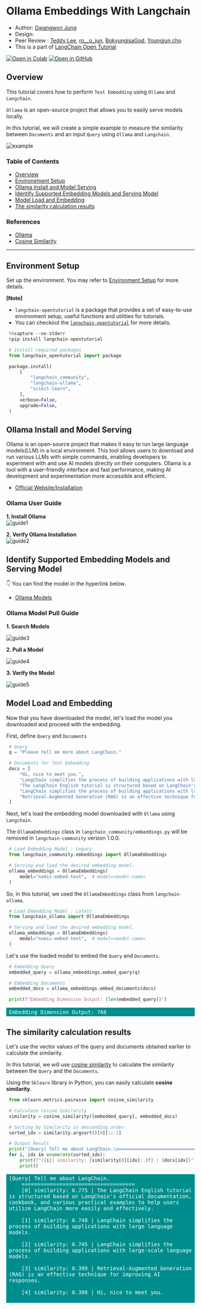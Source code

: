 <style>
.custom {
    background-color: #008d8d;
    color: white;
    padding: 0.25em 0.5em 0.25em 0.5em;
    white-space: pre-wrap;       /* css-3 */
    white-space: -moz-pre-wrap;  /* Mozilla, since 1999 */
    white-space: -pre-wrap;      /* Opera 4-6 */
    white-space: -o-pre-wrap;    /* Opera 7 */
    word-wrap: break-word;
}

pre {
    background-color: #027c7c;
    padding-left: 0.5em;
}

</style>

# Ollama Embeddings With Langchain

- Author: [Gwangwon Jung](https://github.com/pupba)
- Design: []()
- Peer Review : [Teddy Lee](https://github.com/teddylee777), [ro__o_jun](https://github.com/ro-jun), [BokyungisaGod](https://github.com/BokyungisaGod), [Youngjun cho](https://github.com/choincnp)
- This is a part of [LangChain Open Tutorial](https://github.com/LangChain-OpenTutorial/LangChain-OpenTutorial)

[![Open in Colab](https://colab.research.google.com/assets/colab-badge.svg)](https://colab.research.google.com/github/LangChain-OpenTutorial/LangChain-OpenTutorial/blob/main/08-Embedding/05-OllamaEmbeddings.ipynb) [![Open in GitHub](https://img.shields.io/badge/Open%20in%20GitHub-181717?style=flat-square&logo=github&logoColor=white)](https://github.com/LangChain-OpenTutorial/LangChain-OpenTutorial/blob/main/08-Embedding/05-OllamaEmbeddings.ipynb)

## Overview

This tutorial covers how to perform `Text Embedding` using `Ollama` and `Langchain`.

`Ollama` is an open-source project that allows you to easily serve models locally.

In this tutorial, we will create a simple example to measure the similarity between `Documents` and an input `Query` using `Ollama` and `Langchain`.

![example](./img/example-flow-ollama-embedding-cal-similarity.png)

### Table of Contents

- [Overview](#overview)
- [Environement Setup](#environment-setup)
- [Ollama Install and Model Serving](#ollama-install-and-model-serving)
- [Identify Supported Embedding Models and Serving Model](#identify-supported-embedding-models-and-serving-model)
- [Model Load and Embedding](#model-load-and-embedding)
- [The similarity calculation results](#the-similarity-calculation-results)

### References

- [Ollama](https://ollama.com/)
- [Cosine Similarity](https://en.wikipedia.org/wiki/Cosine_similarity)
----

## Environment Setup

Set up the environment. You may refer to [Environment Setup](https://wikidocs.net/257836) for more details.

**[Note]**
- `langchain-opentutorial` is a package that provides a set of easy-to-use environment setup, useful functions and utilities for tutorials. 
- You can checkout the [`langchain-opentutorial`](https://github.com/LangChain-OpenTutorial/langchain-opentutorial-pypi) for more details.

```python
%%capture --no-stderr
%pip install langchain-opentutorial
```

```python
# Install required packages
from langchain_opentutorial import package

package.install(
    [
        "langchain_community",
        "langchain-ollama",
        "scikit-learn",
    ],
    verbose=False,
    upgrade=False,
)
```

## Ollama Install and Model Serving

Ollama is an open-source project that makes it easy to run large language models(LLM) in a local environment. This tool allows users to download and run various LLMs with simple commands, enabling developers to experiment with and use AI models directly on their computers. Ollama is a tool with a user-friendly interface and fast performance, making AI development and experimentation more accessible and efficient.

- [Official Website/Installation](https://ollama.com/)

### Ollama User Guide
**1. Install Ollama** <br>
    ![guide1](./img/guide1.png)

**2. Verify Ollama Installation** <br>
    ![guide2](./img/guide2.png)

## Identify Supported Embedding Models and Serving Model

👇 You can find the model in the hyperlink below.

- [Ollama Models](https://ollama.com/search)

### Ollama Model Pull Guide

**1. Search Models** <br>

![guide3](./img/guide3.png)

**2. Pull a Model** <br>

![guide4](./img/guide4.png)

**3. Verify the Model** <br>

![guide5](./img/guide5.png)

## Model Load and Embedding

Now that you have downloaded the model, let's load the model you downloaded and proceed with the embedding.

First, define `Query` and `Documents`

```python
# Query
q = "Please tell me more about LangChain."

# Documents for Text Embedding
docs = [
    "Hi, nice to meet you.",
    "LangChain simplifies the process of building applications with large language models.",
    "The LangChain English tutorial is structured based on LangChain's official documentation, cookbook, and various practical examples to help users utilize LangChain more easily and effectively.",
    "LangChain simplifies the process of building applications with large-scale language models.",
    "Retrieval-Augmented Generation (RAG) is an effective technique for improving AI responses.",
]
```

Next, let's load the embedding model downloaded with `Ollama` using `Langchain`.


The `OllamaEmbeddings` class in `langchain_community/embeddings.py` will be removed in `langchain-community` version 1.0.0.

```python
# Load Embedding Model : Legacy
from langchain_community.embeddings import OllamaEmbeddings

# Serving and load the desired embedding model.
ollama_embeddings = OllamaEmbeddings(
    model="nomic-embed-text",  # model=<model-name>
)
```

So, in this tutorial, we used the `OllamaEmbeddings` class from `langchain-ollama`.

```python
# Load Embedding Model : Latest
from langchain_ollama import OllamaEmbeddings

# Serving and load the desired embedding model.
ollama_embeddings = OllamaEmbeddings(
    model="nomic-embed-text",  # model=<model-name>
)
```

Let's use the loaded model to embed the `Query` and `Documents`.

```python
# Embedding Query
embedded_query = ollama_embeddings.embed_query(q)

# Embedding Documents
embedded_docs = ollama_embeddings.embed_documents(docs)

print(f"Embedding Dimension Output: {len(embedded_query)}")
```

<pre class="custom">Embedding Dimension Output: 768
</pre>

## The similarity calculation results

Let's use the vector values of the query and documents obtained earlier to calculate the similarity.

In this tutorial, we will use [cosine similarity](https://en.wikipedia.org/wiki/Cosine_similarity) to calculate the similarity between the `Query` and the `Documents`.

Using the `Sklearn` library in Python, you can easily calculate **cosine similarity**.

```python
from sklearn.metrics.pairwise import cosine_similarity

# Calculate Cosine Similarity
similarity = cosine_similarity([embedded_query], embedded_docs)

# Sorting by Similarity in descending order
sorted_idx = similarity.argsort()[0][::-1]

# Output Result
print("[Query] Tell me about LangChain.\n====================================")
for i, idx in enumerate(sorted_idx):
    print(f"[{i}] similarity: {similarity[0][idx]:.3f} | {docs[idx]}")
    print()
```

<pre class="custom">[Query] Tell me about LangChain.
    ====================================
    [0] similarity: 0.775 | The LangChain English tutorial is structured based on LangChain's official documentation, cookbook, and various practical examples to help users utilize LangChain more easily and effectively.
    
    [1] similarity: 0.748 | LangChain simplifies the process of building applications with large language models.
    
    [2] similarity: 0.745 | LangChain simplifies the process of building applications with large-scale language models.
    
    [3] similarity: 0.399 | Retrieval-Augmented Generation (RAG) is an effective technique for improving AI responses.
    
    [4] similarity: 0.398 | Hi, nice to meet you.
    
</pre>
